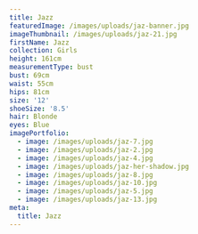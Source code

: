 ```yaml
---
title: Jazz
featuredImage: /images/uploads/jaz-banner.jpg
imageThumbnail: /images/uploads/jaz-21.jpg
firstName: Jazz
collection: Girls
height: 161cm
measurementType: bust
bust: 69cm
waist: 55cm
hips: 81cm
size: '12'
shoeSize: '8.5'
hair: Blonde
eyes: Blue
imagePortfolio:
  - image: /images/uploads/jaz-7.jpg
  - image: /images/uploads/jaz-2.jpg
  - image: /images/uploads/jaz-4.jpg
  - image: /images/uploads/jaz-her-shadow.jpg
  - image: /images/uploads/jaz-8.jpg
  - image: /images/uploads/jaz-10.jpg
  - image: /images/uploads/jaz-5.jpg
  - image: /images/uploads/jaz-13.jpg
meta:
  title: Jazz
---
```


